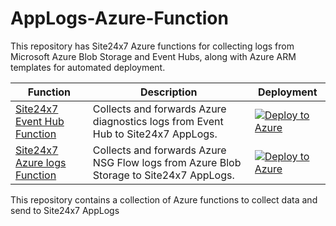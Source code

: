 # AppLogs-Azure-Function
This repository has Site24x7 Azure functions for collecting logs from Microsoft Azure Blob Storage and Event Hubs, along with Azure ARM templates for automated deployment.

| Function | Description | Deployment |
|---|---|---|
| [Site24x7 Event Hub Function](EventHubs_Logs) | Collects and forwards Azure diagnostics logs from Event Hub to Site24x7 AppLogs. | [![Deploy to Azure](https://aka.ms/deploytoazurebutton)](https://portal.azure.com/#create/Microsoft.Template/uri/https%3A%2F%2Fraw.githubusercontent.com%2Fsite24x7%2Fapplogs-azure-function%2Fmaster%2Fdeployment%2Fsite24x7-azure-deployment.json) |
| [Site24x7 Azure logs Function](NsgFlow_Logs) | Collects and forwards Azure NSG Flow logs from Azure Blob Storage to Site24x7 AppLogs. | [![Deploy to Azure](https://aka.ms/deploytoazurebutton)](https://portal.azure.com/#create/Microsoft.Template/uri/https%3A%2F%2Fraw.githubusercontent.com%2Fsite24x7%2Fapplogs-azure-function%2Fmaster%2Fdeployment%2Fsite24x7-azure-nsgflow-logs-deployment.json) |# AppLogs-Azure-Function
This repository contains a collection of Azure functions to collect data and send to Site24x7 AppLogs
